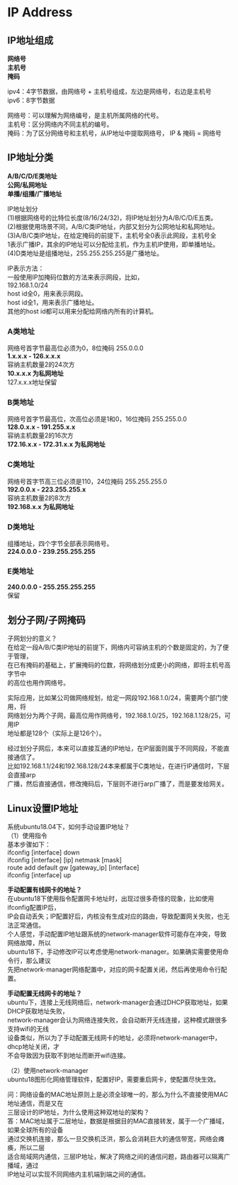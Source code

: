# IP Address                  
                  
## IP地址组成      
**网络号**      
**主机号**      
**掩码**      
      
ipv4：4字节数据，由网络号 + 主机号组成，左边是网络号，右边是主机号                  
ipv6：8字节数据                  
      
网络号：可以理解为网络编号，是主机所属网络的代号。      
主机号：区分网络内不同主机的编号。      
掩码：为了区分网络号和主机号，从IP地址中提取网络号， IP & 掩码 = 网络号                    
      
## IP地址分类      
**A/B/C/D/E类地址**      
**公网/私网地址**      
**单播/组播/广播地址**      
      
IP地址划分      
(1)根据网络号的比特位长度(8/16/24/32)，将IP地址划分为A/B/C/D/E五类。      
(2)根据使用场景不同，A/B/C类IP地址，内部又划分为公网地址和私网地址。      
(3)A/B/C类IP地址，在给定掩码的前提下，主机号全0表示此网段，主机号全      
   1表示广播IP，其余的IP地址可以分配给主机，作为主机IP使用，即单播地址。        
(4)D类地址是组播地址，255.255.255.255是广播地址。      
      
IP表示方法：                
一般使用IP加掩码位数的方法来表示网段，比如，                
192.168.1.0/24                
host id全0，用来表示网段。                
host id全1，用来表示广播地址。                
其他的host id都可以用来分配给网络内所有的计算机。                
                
### A类地址                
网络号首字节最高位必须为0，8位掩码 255.0.0.0                  
**1.x.x.x - 126.x.x.x**                  
容纳主机数量2的24次方                  
**10.x.x.x 为私网地址**                  
127.x.x.x地址保留                  
                  
                  
### B类地址                
网络号首字节最高位，次高位必须是1和0，16位掩码 255.255.0.0                  
**128.0.x.x - 191.255.x.x**                     
容纳主机数量2的16次方                  
**172.16.x.x - 172.31.x.x 为私网地址**                  
                  
                  
### C类地址                
网络号首字节高三位必须是110，24位掩码 255.255.255.0                  
**192.0.0.x - 223.255.255.x**                  
容纳主机数量2的8次方                  
**192.168.x.x 为私网地址**                  
                  
              
### D类地址                  
组播地址，四个字节全部表示网络号。                
**224.0.0.0 - 239.255.255.255**                
                
                  
### E类地址                  
**240.0.0.0 - 255.255.255.255**        
保留        
              
## 划分子网/子网掩码                  
子网划分的意义？      
在给定一段A/B/C类IP地址的前提下，网络内可容纳主机的个数是固定的，为了便于管理，    
在已有掩码的基础上，扩展掩码的位数，将网络划分成更小的网络，即将主机号高字节中    
的高位也用作网络号。    
    
实际应用，比如某公司做网络规划，给定一网段192.168.1.0/24，需要两个部门使用，将    
网络划分为两个子网，最高位用作网络号，192.168.1.0/25，192.168.1.128/25，可用IP    
地址都是128个（实际上是126个）。    
    
经过划分子网后，本来可以直接互通的IP地址，在IP层面则属于不同网段，不能直接通信了。    
比如192.168.1.1/24和192.168.128/24本来都属于C类地址，在进行IP通信时，下层会直接arp    
广播，然后直接通信，修改掩码后，下层则不进行arp广播了，而是要发给网关。      
    
## Linux设置IP地址            
系统ubuntu18.04下，如何手动设置IP地址？              
（1）使用指令              
基本步骤如下：              
ifconfig  [interface]  down             
ifconfig  [interface]  [ip]  netmask  [mask]             
route add default gw [gateway_ip] [interface]           
ifconfig  [interface]  up             
          
**手动配置有线网卡的地址？**          
在ubuntu18下使用指令配置网卡地址时，出现过很多奇怪的现象，比如使用ifconfig配置IP后，            
IP会自动丢失；IP配置好后，内核没有生成对应的路由，导致配置网关失败，也无法正常通信。              
个人感觉，手动配置IP地址跟系统的network-manager软件可能存在冲突，导致网络故障，所以            
ubuntu18下，手动修改IP可以考虑使用network-manager。如果确实需要使用命令行，那么建议            
先把network-manager网络配置中，对应的网卡配置关闭，然后再使用命令行配置。            
          
**手动配置无线网卡的地址？**          
ubuntu下，连接上无线网络后，network-manager会通过DHCP获取地址，如果DHCP获取地址失败，          
network-manager会认为网络连接失败，会自动断开无线连接，这种模式跟很多支持wifi的无线          
设备类似，所以为了手动配置无线网卡的地址，必须将network-manager中，dhcp地址关闭，才          
不会导致因为获取不到地址而断开wifi连接。          
            
（2）使用network-manager            
ubuntu18图形化网络管理软件，配置好IP，需要重启网卡，使配置尽快生效。              
  
  
  
  
问：网络设备的MAC地址原则上是必须全球唯一的，那么为什么不直接使用MAC地址通信，而是又在  
    三层设计的IP地址，为什么使用这种双地址的架构？  
答：MAC地址属于二层地址，数据是根据目的MAC直接转发，属于一个广播域，如果全球所有的设备  
    通过交换机连接，那么一旦交换机泛洪，那么会消耗巨大的通信带宽，网络会瘫痪，所以二层  
    适合局域网内通信，三层IP地址，解决了网络之间的通信问题，路由器可以隔离广播域，通过  
    IP地址可以实现不同网络内主机端到端之间的通信。  

